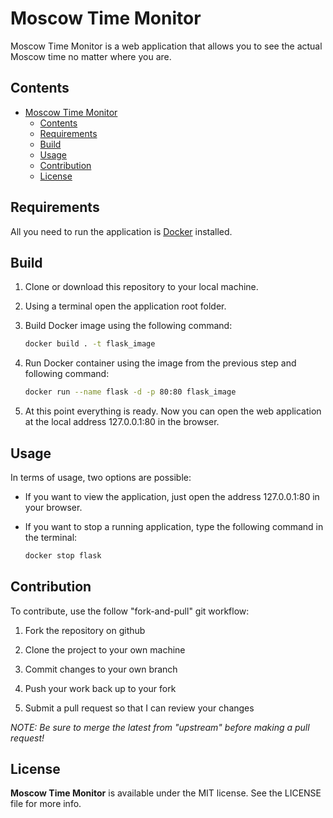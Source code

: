 # Moscow Time Monitor

Moscow Time Monitor is a web application that allows you to see the actual Moscow time no matter where you are.

## Contents

- [Moscow Time Monitor](#moscow-time-monitor)
  - [Contents](#contents)
  - [Requirements](#requirements)
  - [Build](#build)
  - [Usage](#usage)
  - [Contribution](#contribution)
  - [License](#license)


## Requirements

All you need to run the application is [Docker](https://docs.docker.com/engine/install/) installed.

## Build

1. Clone or download this repository to your local machine.

2. Using a terminal open the application root folder.

3. Build Docker image using the following command:
    ```bash
    docker build . -t flask_image
    ```

4. Run Docker container using the image from the previous step and following command:
    ```bash
    docker run --name flask -d -p 80:80 flask_image
    ```

5. At this point everything is ready. Now you can open the web application at the local address 127.0.0.1:80 in the browser.

## Usage

In terms of usage, two options are possible:

- If you want to view the application, just open the address 127.0.0.1:80 in your browser.

- If you want to stop a running application, type the following command in the terminal:

    ```bash
    docker stop flask
    ```

## Contribution

To contribute, use the follow "fork-and-pull" git workflow:

1.  Fork the repository on github

2.  Clone the project to your own machine

3.  Commit changes to your own branch

4.  Push your work back up to your fork

5.  Submit a pull request so that I can review your changes

*NOTE: Be sure to merge the latest from "upstream" before making a pull request!*

## License

**Moscow Time Monitor** is available under the MIT license. See the LICENSE file for more info.